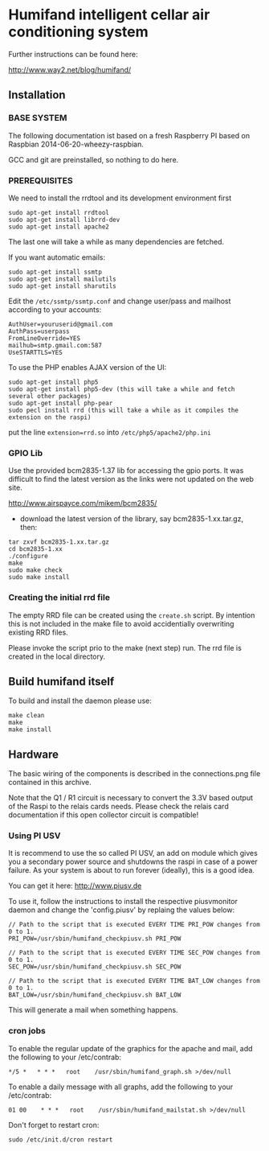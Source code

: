 # Humifand intelligent cellar air conditioning system

Further instructions can be found here:

http://www.way2.net/blog/humifand/

## Installation

### BASE SYSTEM

The following documentation ist based on a fresh Raspberry PI based on
Raspbian 2014-06-20-wheezy-raspbian. 

GCC and git are preinstalled, so nothing to do here.

### PREREQUISITES

We need to install the rrdtool and its development environment first

```
sudo apt-get install rrdtool
sudo apt-get install librrd-dev
sudo apt-get install apache2
```

The last one will take a while as many dependencies are fetched.

If you want automatic emails:

```
sudo apt-get install ssmtp
sudo apt-get install mailutils
sudo apt-get install sharutils
```

Edit the `/etc/ssmtp/ssmtp.conf` and change user/pass and mailhost according to
your accounts:

```
AuthUser=youruserid@gmail.com
AuthPass=userpass
FromLineOverride=YES
mailhub=smtp.gmail.com:587
UseSTARTTLS=YES
```

To use the PHP enables AJAX version of the UI:

```
sudo apt-get install php5
sudo apt-get install php5-dev (this will take a while and fetch several other packages)
sudo apt-get install php-pear
sudo pecl install rrd (this will take a while as it compiles the extension on the raspi)
```

put the line `extension=rrd.so` into `/etc/php5/apache2/php.ini`

### GPIO Lib

Use the provided bcm2835-1.37 lib for accessing the gpio ports. It was
difficult to find the latest version as the links were not updated on the
web site.

http://www.airspayce.com/mikem/bcm2835/

* download the latest version of the library, say bcm2835-1.xx.tar.gz, then:

```
tar zxvf bcm2835-1.xx.tar.gz
cd bcm2835-1.xx
./configure
make
sudo make check
sudo make install
```

### Creating the initial rrd file

The empty RRD file can be created using the `create.sh` script. By intention
this is not included in the make file to avoid accidentially overwriting
existing RRD files.

Please invoke the script prio to the make (next step) run. The rrd file is
created in the local directory.

## Build humifand itself

To build and install the daemon please use:

```
make clean
make
make install
```

## Hardware

The basic wiring of the components is described in the connections.png file
contained in this archive.

Note that the Q1 / R1 circuit is necessary to convert
the 3.3V based output of the Raspi to the relais cards needs. Please check the
relais card documentation if this open collector circuit is compatible!


### Using PI USV

It is recommend to use the so called PI USV, an add on module which gives you a
secondary power source and shutdowns the raspi in case of a power failure. As your
system is about to run forever (ideally), this is a good idea.

You can get it here: http://www.piusv.de

To use it, follow the instructions to install the respective piusvmonitor daemon and
change the 'config.piusv' by replaing the values below:

```
// Path to the script that is executed EVERY TIME PRI_POW changes from 0 to 1.
PRI_POW=/usr/sbin/humifand_checkpiusv.sh PRI_POW

// Path to the script that is executed EVERY TIME SEC_POW changes from 0 to 1.
SEC_POW=/usr/sbin/humifand_checkpiusv.sh SEC_POW

// Path to the script that is executed EVERY TIME BAT_LOW changes from 0 to 1.
BAT_LOW=/usr/sbin/humifand_checkpiusv.sh BAT_LOW
````

This will generate a mail when something happens.

### cron jobs

To enable the regular update of the graphics for the apache and mail, add the
following to your /etc/contrab:

```
*/5 *   * * *   root    /usr/sbin/humifand_graph.sh >/dev/null
````

To enable a daily message with all graphs, add the following to your
/etc/contrab:

```
01 00    * * *   root    /usr/sbin/humifand_mailstat.sh >/dev/null
````

Don't forget to restart cron:

```
sudo /etc/init.d/cron restart
```